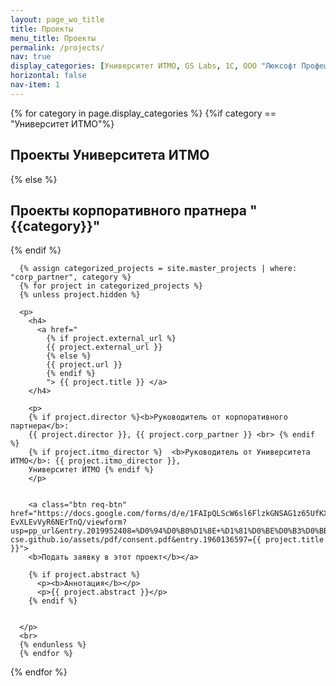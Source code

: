 ```yaml
---
layout: page_wo_title
title: Проекты
menu_title: Проекты
permalink: /projects/
nav: true 
display_categories: [Университет ИТМО, GS Labs, 1C, ООО "Люксофт Профешнл", Аркадия, ООО "Нордиджи", Deutsche Telekom, ПАО "Банк ВТБ"]
horizontal: false
nav-item: 1
---
```


<div class="projects">
  <!-- Display categorized projects -->
    {% for category in page.display_categories %}
      {%if category == "Университет ИТМО"%}
        <h2 class="category">Проекты Университета ИТМО</h2>
      {% else %}
        <h2 class="category">Проекты корпоративного пратнера "{{category}}"</h2>
      {% endif %}

      {% assign categorized_projects = site.master_projects | where: "corp_partner", category %}
      {% for project in categorized_projects %}
      {% unless project.hidden %}

      <p>
        <h4>
          <a href="
            {% if project.external_url %}
            {{ project.external_url }}
            {% else %}
            {{ project.url }}
            {% endif %}
            "> {{ project.title }} </a>   
        </h4>    
                  
        <p>
        {% if project.director %}<b>Руководитель от корпоративного партнера</b>: 
        {{ project.director }}, {{ project.corp_partner }} <br> {% endif %} 
        {% if project.itmo_director %}  <b>Руководитель от Университета ИТМО</b>: {{ project.itmo_director }}, 
        Университет ИТМО {% endif %}
        </p>


        <a class="btn req-btn" href="https://docs.google.com/forms/d/e/1FAIpQLScW6sl6FlzkGNSAG1z65UfKXzvOrKkaw-EvXLEvVyR6NErTnQ/viewform?usp=pp_url&entry.2019952408=%D0%94%D0%B0%D1%8E+%D1%81%D0%BE%D0%B3%D0%BB%D0%B0%D1%81%D0%B8%D0%B5+%D0%BD%D0%B0+%D0%BE%D0%B1%D1%80%D0%B0%D0%B1%D0%BE%D1%82%D0%BA%D1%83+%D0%BF%D0%B5%D1%80%D1%81%D0%BE%D0%BD%D0%B0%D0%BB%D1%8C%D0%BD%D1%8B%D1%85+%D0%B4%D0%B0%D0%BD%D0%BD%D1%8B%D1%85+%D0%BF%D0%BE+%D1%84%D0%BE%D1%80%D0%BC%D0%B5+https://itmo-cse.github.io/assets/pdf/consent.pdf&entry.1960136597={{ project.title }}">
        <b>Подать заявку в этот проект</b></a>
                  
        {% if project.abstract %}
          <p><b>Аннотация</b></p>
          <p>{{ project.abstract }}</p>
        {% endif %}


      </p>
      <br>
      {% endunless %}
      {% endfor %}


  {% endfor %}

</div>
